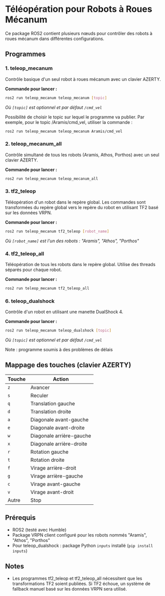 # Téléopération pour Robots à Roues Mécanum

Ce package ROS2 contient plusieurs nœuds pour contrôler des robots à roues mécanum dans différentes configurations.

## Programmes 

### 1. teleop_mecanum

Contrôle basique d'un seul robot à roues mécanum avec un clavier AZERTY.

**Commande pour lancer :**
```bash
ros2 run teleop_mecanum teleop_mecanum [topic]
```
*Où `[topic]` est optionnel et par défaut `/cmd_vel`*

Possibilité de choisir le topic sur lequel le programme va publier. Par exemple, pour le topic /Aramis/cmd_vel, utiliser la commande : 
```bash
ros2 run teleop_mecanum teleop_mecanum Aramis/cmd_vel
```

### 2. teleop_mecanum_all

Contrôle simultané de tous les robots (Aramis, Athos, Porthos) avec un seul clavier AZERTY.

**Commande pour lancer :**
```bash
ros2 run teleop_mecanum teleop_mecanum_all
```

### 3. tf2_teleop

Téléopération d'un robot dans le repère global. Les commandes sont transformées du repère global vers le repère du robot en utilisant TF2 basé sur les données VRPN.

**Commande pour lancer :**
```bash
ros2 run teleop_mecanum tf2_teleop [robot_name]
```
*Où `[robot_name]` est l'un des robots : "Aramis", "Athos", "Porthos"*

### 4. tf2_teleop_all

Téléopération de tous les robots dans le repère global. Utilise des threads séparés pour chaque robot.

**Commande pour lancer :**
```bash
ros2 run teleop_mecanum tf2_teleop_all
```

### 6. teleop_dualshock

Contrôle d'un robot en utilisant une manette DualShock 4.

**Commande pour lancer :**
```bash
ros2 run teleop_mecanum teleop_dualshock [topic]
```
*Où `[topic]` est optionnel et par défaut `/cmd_vel`*

Note : programme soumis à des problèmes de délais

## Mappage des touches (clavier AZERTY)

| **Touche** | **Action**                |
|------------|---------------------------|
| `z`        | Avancer                   |
| `s`        | Reculer                   |
| `q`        | Translation gauche        |
| `d`        | Translation droite        |
| `a`        | Diagonale avant-gauche    |
| `e`        | Diagonale avant-droite    |
| `w`        | Diagonale arrière-gauche  |
| `x`        | Diagonale arrière-droite  |
| `r`        | Rotation gauche           |
| `t`        | Rotation droite           |
| `f`        | Virage arrière-droit      |
| `g`        | Virage arrière-gauche     |
| `c`        | Virage avant-gauche       |
| `v`        | Virage avant-droit        |
| Autre      | Stop                      |

## Prérequis

- ROS2 (testé avec Humble)
- Package VRPN client configuré pour les robots nommés "Aramis", "Athos", "Porthos"
- Pour teleop_dualshock : package Python `inputs` installé (`pip install inputs`)

## Notes

- Les programmes tf2_teleop et tf2_teleop_all nécessitent que les transformations TF2 soient publiées. Si TF2 échoue, un système de fallback manuel basé sur les données VRPN sera utilisé.


